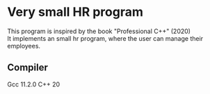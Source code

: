 # Very small HR program

This program is inspired by the book "Professional C++" (2020)  
It implements an small hr program, where the user can manage their employees.

## Compiler
Gcc 11.2.0 C++ 20
